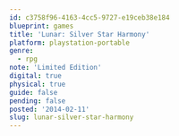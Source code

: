 ```yaml
---
id: c3758f96-4163-4cc5-9727-e19ceb38e184
blueprint: games
title: 'Lunar: Silver Star Harmony'
platform: playstation-portable
genre:
  - rpg
note: 'Limited Edition'
digital: true
physical: true
guide: false
pending: false
posted: '2014-02-11'
slug: lunar-silver-star-harmony
---
```

